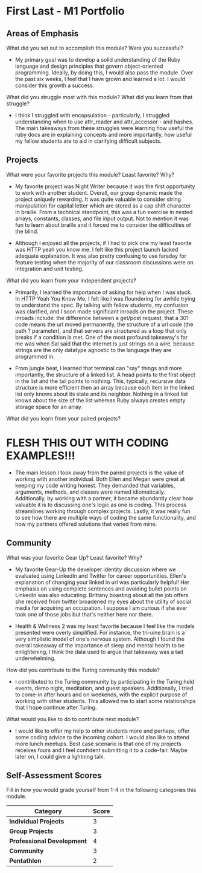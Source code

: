 # First Last - M1 Portfolio

## Areas of Emphasis

What did you set out to accomplish this module? Were you successful?
* My primary goal was to develop a solid understanding of the Ruby language and design principles that govern object-oriented programming. Ideally, by doing this, I would also pass the module. Over the past six weeks, I feel that I have grown and learned a lot. I would consider this growth a success.

What did you struggle most with this module? What did you learn from that struggle?
* I think I struggled with encapsulation - particularly, I struggled understanding when to use attr_reader and attr_accessor - and hashes. The main takeaways from these struggles were learning how useful the ruby docs are in explaining concepts and more importantly, how useful my fellow students are to aid in clarifying difficult subjects.

## Projects

What were your favorite projects this module? Least favorite? Why?

* My favorite project was Night Writer because it was the first opportunity to work with another student. Overall, our group dynamic made the project uniquely rewarding. It was quite valuable to consider string manipulation for capital letter which are stored as a cap shift character in braille. From a technical standpoint, this was a fun exercise in nested arrays, constants, classes, and file input output. Not to mention it was fun to learn about braille and it forced me to consider the difficulties of the blind.

* Although I enjoyed all the projects, if I had to pick one my least favorite was HTTP yeah you know me. I felt like this project launch lacked adequate explanation. It was also pretty confusing to use faraday for feature testing when the majority of our classroom discussions were on integration and unit testing.

What did you learn from your independent projects?
* Primarily, I learned the importance of asking for help when I was stuck. In HTTP Yeah You Know Me, I felt like I was floundering for awhile trying to understand the spec. By talking with fellow students, my confusion was clarified, and I soon made significant inroads on the project. These inroads include: the difference between a get/post request, that a 301 code means the url moved permanently, the structure of a url code (the path ? parameter), and that servers are structured as a loop that only breaks if a condition is met. One of the most profound takeaway's for me was when Sal said that the internet is just strings on a wire, because strings are the only datatype agnostic to the language they are programmed in.

* From jungle beat, I learned that terminal can "say" things and more importantly, the structure of a linked list. A head points to the first object in the list and the tail points to nothing. This, typically, recursive data structure is more efficient then an array because each item in the linked list only knows about its state and its neighbor. Nothing in a linked list knows about the size of the list whereas Ruby always creates empty storage space for an array.

What did you learn from your paired projects?
# FLESH THIS OUT WITH CODING EXAMPLES!!!
* The main lesson I took away from the paired projects is the value of working with another individual. Both Ellen and Megan were great at keeping my code writing honest. They demanded that variables, arguments, methods, and classes were named idiomatically. Additionally, by working with a partner, it became abundantly clear how valuable it is to discussing one's logic as one is coding. This process streamlines working through complex projects. Lastly, it was really fun to see how there are multiple ways of coding the same functionality, and how my partners offered solutions that varied from mine.

## Community

What was your favorite Gear Up? Least favorite? Why?

* My favorite Gear-Up the developer identity discussion where we evaluated using LinkedIn and Twitter for career opportunities. Ellen's explanation of changing your linked in url was particularly helpful! Her emphasis on using complete sentences and avoiding bullet points on LinkedIn was also educating. Brittany boasting about all the job offers she received from twitter broadened my eyes about the utility of social media for acquiring an occupation. I suppose I am curious if she ever took one of those jobs but that's neither here nor there.  


* Health & Wellness 2 was my least favorite because I feel like the models presented were overly simplified. For instance, the tri-uine brain is a very simplistic model of one's nervous system. Although I found the overall takeaway of the importance of sleep and mental health to be enlightening, I think the data used to argue that takeaway was a tad underwhelming.

How did you contribute to the Turing community this module?

* I contributed to the Turing community by participating in the Turing held events, demo night, meditation, and guest speakers. Additionally, I tried to come-in after hours and on weekends, with the explicit purpose of working with other students. This allowed me to start some relationships that I hope continue after Turing.

What would you like to do to contribute next module?
* I would like to offer my help to other students more and perhaps, offer some coding advice to the incoming cohort. I would also like to attend more lunch meetups. Best case scenario is that one of my projects receives fours and I feel confident submitting it to a code-fair. Maybe later on, I could give a lightning talk.


## Self-Assessment Scores

Fill in how you would grade yourself from 1-4 in the following categories this module.

| Category                     | Score |
| -----------------------------| ----- |
| **Individual Projects**      |   3   |
| **Group Projects**           |   3   |
| **Professional Development** |   4   |
| **Community**                |   3   |
| **Pentathlon**               |   2   |
